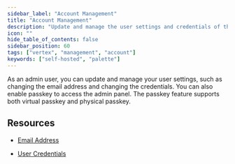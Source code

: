 ```yaml
---
sidebar_label: "Account Management"
title: "Account Management"
description: "Update and manage the user settings and credentials of the admin user."
icon: ""
hide_table_of_contents: false
sidebar_position: 60
tags: ["vertex", "management", "account"]
keywords: ["self-hosted", "palette"]
---
```


As an admin user, you can update and manage your user settings, such as changing the email address and changing the
credentials. You can also enable passkey to access the admin panel. The passkey feature supports both virtual passkey
and physical passkey.

## Resources

- [Email Address](./email.md)

- [User Credentials](./credentials.md)
